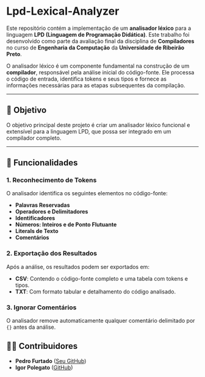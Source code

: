 # Lpd-Lexical-Analyzer

Este repositório contém a implementação de um **analisador léxico** para a linguagem **LPD (Linguagem de Programação Didática)**. Este trabalho foi desenvolvido como parte da avaliação final da disciplina de **Compiladores** no curso de **Engenharia da Computação** da **Universidade de Ribeirão Preto**.

O analisador léxico é um componente fundamental na construção de um **compilador**, responsável pela análise inicial do código-fonte. Ele processa o código de entrada, identifica tokens e seus tipos e fornece as informações necessárias para as etapas subsequentes da compilação.

---

## 📜 Objetivo

O objetivo principal deste projeto é criar um analisador léxico funcional e extensível para a linguagem LPD, que possa ser integrado em um compilador completo. 

---

## 🔧 Funcionalidades

### 1. **Reconhecimento de Tokens**
O analisador identifica os seguintes elementos no código-fonte:
- **Palavras Reservadas**
- **Operadores e Delimitadores**
- **Identificadores**
- **Números: Inteiros e de Ponto Flutuante**
- **Literals de Texto**
- **Comentários**

### 2. **Exportação dos Resultados**
Após a análise, os resultados podem ser exportados em:
- **CSV**: Contendo o código-fonte completo e uma tabela com tokens e tipos.
- **TXT**: Com formato tabular e detalhamento do código analisado.

### 3. **Ignorar Comentários**
O analisador remove automaticamente qualquer comentário delimitado por `{}` antes da análise.

## 🤝🏼 Contribuidores
- **Pedro Furtado** ([Seu GitHub](https://github.com/PedroFurtadoC))
- **Igor Polegato** ([GitHub](https://github.com/igorpolegato))